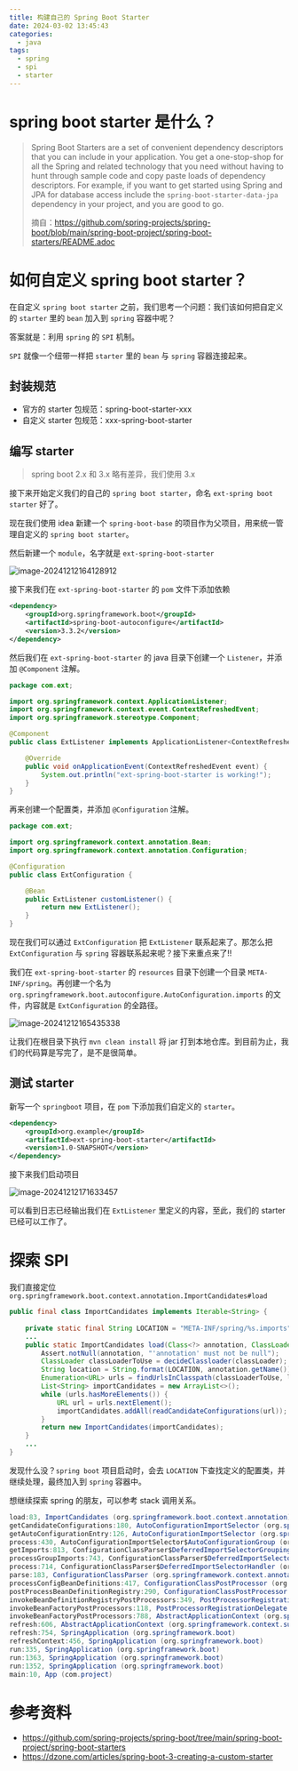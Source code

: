```yaml
---
title: 构建自己的 Spring Boot Starter
date: 2024-03-02 13:45:43
categories:
  - java
tags:
  - spring
  - spi
  - starter
---
```




# spring boot starter 是什么？

> Spring Boot Starters are a set of convenient dependency descriptors that you can include in your application. You get a one-stop-shop for all the Spring and related technology that you need without having to hunt through sample code and copy paste loads of dependency descriptors. For example, if you want to get started using Spring and JPA for database access include the `spring-boot-starter-data-jpa` dependency in your project, and you are good to go.
>
> 摘自：https://github.com/spring-projects/spring-boot/blob/main/spring-boot-project/spring-boot-starters/README.adoc



# 如何自定义 spring boot starter？

在自定义 `spring boot starter` 之前，我们思考一个问题：我们该如何把自定义的 `starter` 里的 `bean` 加入到 `spring` 容器中呢？

答案就是：利用 `spring` 的 `SPI` 机制。

`SPI` 就像一个纽带一样把 `starter` 里的 `bean` 与 `spring` 容器连接起来。



## 封装规范

- 官方的 starter 包规范：spring-boot-starter-xxx
- 自定义 starter 包规范：xxx-spring-boot-starter



## 编写 starter

> spring boot 2.x 和 3.x 略有差异，我们使用 3.x

接下来开始定义我们的自己的 `spring boot starter`，命名 `ext-spring boot starter` 好了。

现在我们使用 idea 新建一个 `spring-boot-base` 的项目作为父项目，用来统一管理自定义的 `spring boot starter`。

然后新建一个 `module`，名字就是 `ext-spring-boot-starter`

![image-20241212164128912](../../imgs/java/image-20241212164128912.png)

接下来我们在  `ext-spring-boot-starter` 的 `pom` 文件下添加依赖

```xml
<dependency>
    <groupId>org.springframework.boot</groupId>
    <artifactId>spring-boot-autoconfigure</artifactId>
    <version>3.3.2</version>
</dependency>
```

然后我们在  `ext-spring-boot-starter` 的 java 目录下创建一个 `Listener`，并添加 `@Component` 注解。

```java
package com.ext;

import org.springframework.context.ApplicationListener;
import org.springframework.context.event.ContextRefreshedEvent;
import org.springframework.stereotype.Component;

@Component
public class ExtListener implements ApplicationListener<ContextRefreshedEvent> {

    @Override
    public void onApplicationEvent(ContextRefreshedEvent event) {
        System.out.println("ext-spring-boot-starter is working!");
    }
}
```

再来创建一个配置类，并添加 `@Configuration` 注解。

```java
package com.ext;

import org.springframework.context.annotation.Bean;
import org.springframework.context.annotation.Configuration;

@Configuration
public class ExtConfiguration {

	@Bean
	public ExtListener customListener() {
		return new ExtListener();
	}
}
```

现在我们可以通过 `ExtConfiguration` 把 `ExtListener` 联系起来了。那怎么把 `ExtConfiguration` 与 `spring` 容器联系起来呢？接下来重点来了!!

我们在  `ext-spring-boot-starter` 的 `resources` 目录下创建一个目录 `META-INF/spring`。再创建一个名为 `org.springframework.boot.autoconfigure.AutoConfiguration.imports` 的文件，内容就是 `ExtConfiguration` 的全路径。

![image-20241212165435338](../../imgs/java/image-20241212165435338.png)

让我们在根目录下执行 `mvn clean install` 将 jar 打到本地仓库。到目前为止，我们的代码算是写完了，是不是很简单。

## 测试 starter

新写一个 `springboot` 项目，在 `pom` 下添加我们自定义的 `starter`。

```xml
<dependency>
    <groupId>org.example</groupId>
    <artifactId>ext-spring-boot-starter</artifactId>
    <version>1.0-SNAPSHOT</version>
</dependency>
```

接下来我们启动项目

![image-20241212171633457](../../imgs/java/image-20241212171633457.png)

可以看到日志已经输出我们在 `ExtListener` 里定义的内容，至此，我们的 starter 已经可以工作了。

# 探索 SPI

我们直接定位 `org.springframework.boot.context.annotation.ImportCandidates#load`

```java
public final class ImportCandidates implements Iterable<String> {
  
    private static final String LOCATION = "META-INF/spring/%s.imports";
    ...
    public static ImportCandidates load(Class<?> annotation, ClassLoader classLoader) {
        Assert.notNull(annotation, "'annotation' must not be null");
        ClassLoader classLoaderToUse = decideClassloader(classLoader);
        String location = String.format(LOCATION, annotation.getName());
        Enumeration<URL> urls = findUrlsInClasspath(classLoaderToUse, location);
        List<String> importCandidates = new ArrayList<>();
        while (urls.hasMoreElements()) {
            URL url = urls.nextElement();
            importCandidates.addAll(readCandidateConfigurations(url));
        }
        return new ImportCandidates(importCandidates);
    }
    ...
}
```

发现什么没？`spring boot` 项目启动时，会去 `LOCATION` 下查找定义的配置类，并继续处理，最终加入到 `spring` 容器中。



想继续探索 spring 的朋友，可以参考 stack 调用关系。

```java
load:83, ImportCandidates (org.springframework.boot.context.annotation)
getCandidateConfigurations:180, AutoConfigurationImportSelector (org.springframework.boot.autoconfigure)
getAutoConfigurationEntry:126, AutoConfigurationImportSelector (org.springframework.boot.autoconfigure)
process:430, AutoConfigurationImportSelector$AutoConfigurationGroup (org.springframework.boot.autoconfigure)
getImports:813, ConfigurationClassParser$DeferredImportSelectorGrouping (org.springframework.context.annotation)
processGroupImports:743, ConfigurationClassParser$DeferredImportSelectorGroupingHandler (org.springframework.context.annotation)
process:714, ConfigurationClassParser$DeferredImportSelectorHandler (org.springframework.context.annotation)
parse:183, ConfigurationClassParser (org.springframework.context.annotation)
processConfigBeanDefinitions:417, ConfigurationClassPostProcessor (org.springframework.context.annotation)
postProcessBeanDefinitionRegistry:290, ConfigurationClassPostProcessor (org.springframework.context.annotation)
invokeBeanDefinitionRegistryPostProcessors:349, PostProcessorRegistrationDelegate (org.springframework.context.support)
invokeBeanFactoryPostProcessors:118, PostProcessorRegistrationDelegate (org.springframework.context.support)
invokeBeanFactoryPostProcessors:788, AbstractApplicationContext (org.springframework.context.support)
refresh:606, AbstractApplicationContext (org.springframework.context.support)
refresh:754, SpringApplication (org.springframework.boot)
refreshContext:456, SpringApplication (org.springframework.boot)
run:335, SpringApplication (org.springframework.boot)
run:1363, SpringApplication (org.springframework.boot)
run:1352, SpringApplication (org.springframework.boot)
main:10, App (com.project)
```



# 参考资料

- https://github.com/spring-projects/spring-boot/tree/main/spring-boot-project/spring-boot-starters
- https://dzone.com/articles/spring-boot-3-creating-a-custom-starter

